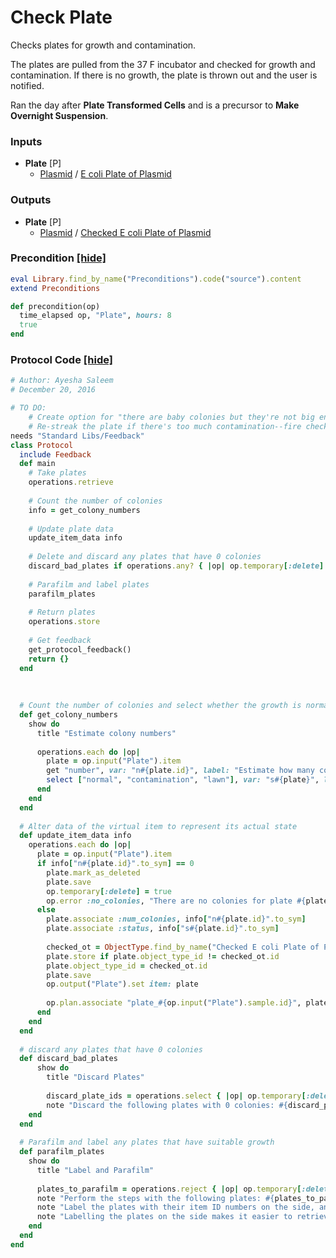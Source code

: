 # Check Plate

Checks plates for growth and contamination.

The plates are pulled from the 37 F incubator and checked for growth and contamination. If there is no growth, the plate is thrown out and the user is notified.

Ran the day after **Plate Transformed Cells** and is a precursor to **Make Overnight Suspension**.
### Inputs


- **Plate** [P]  
  - <a href='#' onclick='easy_select("Sample Types", "Plasmid")'>Plasmid</a> / <a href='#' onclick='easy_select("Containers", "E coli Plate of Plasmid")'>E coli Plate of Plasmid</a>



### Outputs


- **Plate** [P]  
  - <a href='#' onclick='easy_select("Sample Types", "Plasmid")'>Plasmid</a> / <a href='#' onclick='easy_select("Containers", "Checked E coli Plate of Plasmid")'>Checked E coli Plate of Plasmid</a>

### Precondition <a href='#' id='precondition'>[hide]</a>
```ruby
eval Library.find_by_name("Preconditions").code("source").content
extend Preconditions

def precondition(op) 
  time_elapsed op, "Plate", hours: 8
  true
end
```

### Protocol Code <a href='#' id='protocol'>[hide]</a>
```ruby
# Author: Ayesha Saleem
# December 20, 2016

# TO DO: 
    # Create option for "there are baby colonies but they're not big enough for protocols" case--put back in incubator
    # Re-streak the plate if there's too much contamination--fire check plate again in 24 hrs, probably collection
needs "Standard Libs/Feedback"
class Protocol
  include Feedback
  def main
    # Take plates  
    operations.retrieve
    
    # Count the number of colonies
    info = get_colony_numbers
    
    # Update plate data
    update_item_data info
    
    # Delete and discard any plates that have 0 colonies
    discard_bad_plates if operations.any? { |op| op.temporary[:delete] }
    
    # Parafilm and label plates 
    parafilm_plates
    
    # Return plates
    operations.store
    
    # Get feedback
    get_protocol_feedback()
    return {}
  end
  
  
  
  # Count the number of colonies and select whether the growth is normal, contaminated, or a lawn
  def get_colony_numbers
    show do
      title "Estimate colony numbers"
      
      operations.each do |op|
        plate = op.input("Plate").item
        get "number", var: "n#{plate.id}", label: "Estimate how many colonies are on #{plate}", default: 5
        select ["normal", "contamination", "lawn"], var: "s#{plate}", label: "Choose whether there is contamination, a lawn, or whether it's normal."
      end
    end    
  end
  
  # Alter data of the virtual item to represent its actual state
  def update_item_data info
    operations.each do |op|
      plate = op.input("Plate").item
      if info["n#{plate.id}".to_sym] == 0
        plate.mark_as_deleted
        plate.save
        op.temporary[:delete] = true
        op.error :no_colonies, "There are no colonies for plate #{plate.id}"
      else
        plate.associate :num_colonies, info["n#{plate.id}".to_sym]
        plate.associate :status, info["s#{plate.id}".to_sym]
        
        checked_ot = ObjectType.find_by_name("Checked E coli Plate of Plasmid")
        plate.store if plate.object_type_id != checked_ot.id
        plate.object_type_id = checked_ot.id
        plate.save
        op.output("Plate").set item: plate
        
        op.plan.associate "plate_#{op.input("Plate").sample.id}", plate.id
      end
    end
  end
  
  # discard any plates that have 0 colonies
  def discard_bad_plates
      show do 
        title "Discard Plates"
        
        discard_plate_ids = operations.select { |op| op.temporary[:delete] }.map { |op| op.input("Plate").item.id }
        note "Discard the following plates with 0 colonies: #{discard_plate_ids}"
    end
  end
  
  # Parafilm and label any plates that have suitable growth
  def parafilm_plates
    show do 
      title "Label and Parafilm"
      
      plates_to_parafilm = operations.reject { |op| op.temporary[:delete] }.map { |op| op.input("Plate").item.id }
      note "Perform the steps with the following plates: #{plates_to_parafilm}"
      note "Label the plates with their item ID numbers on the side, and parafilm each one."
      note "Labelling the plates on the side makes it easier to retrieve them from the fridge."
    end
  end
end
```
